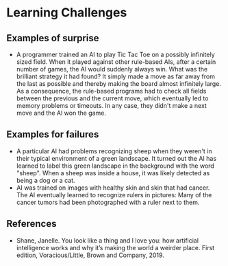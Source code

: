 # Learning Challenges

## Examples of surprise

* A programmer trained an AI to play Tic Tac Toe on a possibly infinitely sized field. When it played against other rule-based AIs, after a certain number of games, the AI would suddenly always win. What was the brilliant strategy it had found? It simply made a move as far away from the last as possible and thereby making the board almost infinitely large. As a consequence, the rule-based programs had to check all fields between the previous and the current move, which eventually led to memory problems or timeouts. In any case, they didn't make a next move and the AI won the game.

## Examples for failures

* A particular AI had problems recognizing sheep when they weren't in their typical environment of a green landscape. It turned out the AI has learned to label this green landscape in the background with the word "sheep". When a sheep was inside a house, it was likely detected as being a dog or a cat.
* AI was trained on images with healthy skin and skin that had cancer. The AI eventually learned to recognize rulers in pictures: Many of the cancer tumors had been photographed with a ruler next to them.

## References

* Shane, Janelle. You look like a thing and I love you: how artificial intelligence works and why it’s making the world a weirder place. First edition, Voracious/Little, Brown and Company, 2019.

